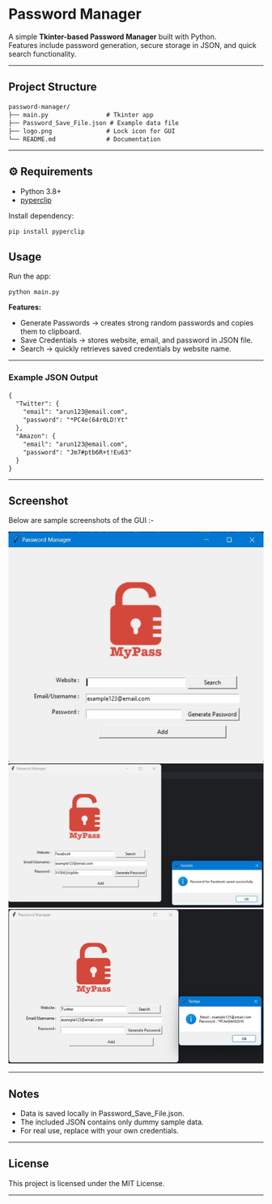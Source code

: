 # Password Manager 

A simple **Tkinter-based Password Manager** built with Python.  
Features include password generation, secure storage in JSON, and quick search functionality.

---

## Project Structure
```
password-manager/
├── main.py                # Tkinter app
├── Password_Save_File.json # Example data file
├── logo.png               # Lock icon for GUI
└── README.md              # Documentation
```
---

## ⚙️ Requirements
- Python 3.8+
- [pyperclip](https://pypi.org/project/pyperclip/)

Install dependency:
```bash
pip install pyperclip
```


## Usage

Run the app:
```
python main.py
```

**Features:**

- Generate Passwords → creates strong random passwords and copies them to clipboard.
- Save Credentials → stores website, email, and password in JSON file.
- Search → quickly retrieves saved credentials by website name.


---

### Example JSON Output
```
{
  "Twitter": {
    "email": "arun123@email.com",
    "password": "*PC4e(64r0LD!Yt"
  },
  "Amazon": {
    "email": "arun123@email.com",
    "password": "Jm7#ptb6R+t!Eu63"
  }
}
```

---

## Screenshot

Below are sample screenshots of the GUI :-

![Password Manager GUI 1](screenshot_1.jpg)
![Password Manager GUI 2](screenshot_2.jpg)
![Password Manager GUI 3](screenshot_3.jpg)

---

## Notes

- Data is saved locally in Password_Save_File.json.
- The included JSON contains only dummy sample data.
- For real use, replace with your own credentials.

---

## License

This project is licensed under the MIT License.

---

